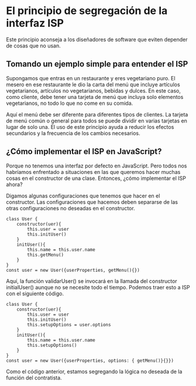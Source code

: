 # El principio de segregación de la interfaz ISP

Este principio aconseja a los diseñadores de software que eviten depender de cosas que no usan.

## Tomando un ejemplo simple para entender el ISP

Supongamos que entras en un restaurante y eres vegetariano puro. El mesero en ese restaurante le dio la carta del menú que incluye artículos vegetarianos, artículos no vegetarianos, bebidas y dulces. En este caso, como cliente, debe tener una tarjeta de menú que incluya solo elementos vegetarianos, no todo lo que no come en su comida.

Aquí el menú debe ser diferente para diferentes tipos de clientes. La tarjeta de menú común o general para todos se puede dividir en varias tarjetas en lugar de solo una. El uso de este principio ayuda a reducir los efectos secundarios y la frecuencia de los cambios necesarios.

## ¿Cómo implementar el ISP en JavaScript?

Porque no tenemos una interfaz por defecto en JavaScript. Pero todos nos habríamos enfrentado a situaciones en las que queremos hacer muchas cosas en el constructor de una clase. Entonces, ¿cómo implementar el ISP ahora?

Digamos algunas configuraciones que tenemos que hacer en el constructor. Las configuraciones que hacemos deben separarse de las otras configuraciones no deseadas en el constructor.

```tsx
class User {
	constructor(uer){
		this.user = user
		this.initUser()
	}
	initUser(){
		this.name = this.user.name
		this.getMenu()
	}
}
const user = new User({userProperties, getMenu(){})
```

Aquí, la función validarUser() se invocará en la llamada del constructor initialUser() aunque no se necesite todo el tiempo. Podemos traer esto a ISP con el siguiente código.

```tsx
class User {
	constructor(uer){
		this.user = user
		this.initUser()
		this.setupOptions = user.options
	}
	initUser(){
		this.name = this.user.name
		this.setupOptions()
	}
}
const user = new User({userProperties, options: { getMenu()}{}})
```

Como el código anterior, estamos segregando la lógica no deseada de la función del contratista.
